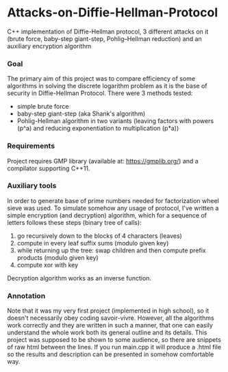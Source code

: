 # Attacks-on-Diffie-Hellman-Protocol
C++ implementation of Diffie-Hellman protocol, 3 different attacks on it (brute force, baby-step giant-step, Pohlig–Hellman reduction) and an auxiliary encryption algorithm 

### Goal
The primary aim of this project was to compare efficiency of some algorithms in solving the discrete logarithm problem as it is the base of security in Diffie-Hellman Protocol. There were 3 methods tested:
  - simple brute force
  - baby-step giant-step (aka Shank's algorithm)
  - Pohlig-Hellman algorithm in two variants (leaving factors with powers (p^a) and reducing exponentiation to multiplication (p\*a))

### Requirements
Project requires GMP library (available at: https://gmplib.org/) and a compilator supporting C++11.

### Auxiliary tools
In order to generate base of prime numbers needed for factorization wheel sieve was used.
To simulate somehow any usage of protocol, I've written a simple encryption (and decryption) algorithm, which for a sequence of letters follows these steps (binary tree of calls):
  1. go recursively down to the blocks of 4 characters (leaves)
  2. compute in every leaf suffix sums (modulo given key)
  3. while returning up the tree: swap children and then compute prefix products (modulo given key)
  4. compute xor with key
  
Decryption algorithm works as an inverse function.

### Annotation
Note that it was my very first project (implemented in high school), so it doesn't necessarily obey coding savoir-vivre. However, all the algorithms work correctly and they are written in such a manner, that one can easily understand the whole work both its general outline and its details.
This project was supposed to be shown to some audience, so there are snippets of raw html between the lines. If you run main.cpp it will produce a .html file so the results and description can be presented in somehow comfortable way.
